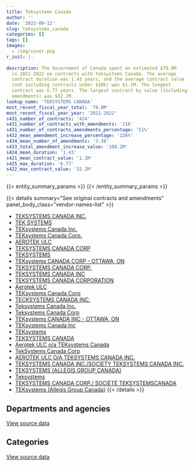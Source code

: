 ```yaml
---
title: Teksystems Canada
author: ''
date: '2022-09-12'
slug: teksystems_canada
categories: []
tags: []
images:
  - /img/cover.png
r_init: |-
  
description: The Government of Canada spent an estimated $79.9M
  in 2021-2022 on contracts with Teksystems Canada. The average
  contract duration was 1.43 years, and the average contract value
  (not including contracts under $10k) was $1.1M. The longest
  contract was 6.77 years. The largest contract by value (including
  amendments) was $32.2M.
lookup_name: 'TEKSYSTEMS CANADA'
most_recent_fiscal_year_total: '79.9M'
most_recent_fiscal_year_year: '2021-2022'
s431_number_of_contracts: '424'
s431_number_of_contracts_with_amendments: '216'
s431_number_of_contracts_amendments_percentage: '51%'
s432_mean_amendment_increase_percentage: '226%'
s434_mean_number_of_amendments: '3.38'
s433_total_amendment_increase_value: '108.2M'
s424_mean_duration: '1.43'
s421_mean_contract_value: '1.1M'
s425_max_duration: '6.77'
s422_max_contract_value: '32.2M'
---
```


<script src="/rmarkdown-libs/htmlwidgets/htmlwidgets.js"></script>
<link href="/rmarkdown-libs/datatables-css/datatables-crosstalk.css" rel="stylesheet" />
<script src="/rmarkdown-libs/datatables-binding/datatables.js"></script>
<script src="/rmarkdown-libs/jquery/jquery-3.6.0.min.js"></script>
<link href="/rmarkdown-libs/dt-core-bootstrap/css/dataTables.bootstrap.min.css" rel="stylesheet" />
<link href="/rmarkdown-libs/dt-core-bootstrap/css/dataTables.bootstrap.extra.css" rel="stylesheet" />
<script src="/rmarkdown-libs/dt-core-bootstrap/js/jquery.dataTables.min.js"></script>
<script src="/rmarkdown-libs/dt-core-bootstrap/js/dataTables.bootstrap.min.js"></script>
<link href="/rmarkdown-libs/crosstalk/css/crosstalk.min.css" rel="stylesheet" />
<script src="/rmarkdown-libs/crosstalk/js/crosstalk.min.js"></script>
<script src="/rmarkdown-libs/htmlwidgets/htmlwidgets.js"></script>
<link href="/rmarkdown-libs/datatables-css/datatables-crosstalk.css" rel="stylesheet" />
<script src="/rmarkdown-libs/datatables-binding/datatables.js"></script>
<script src="/rmarkdown-libs/jquery/jquery-3.6.0.min.js"></script>
<link href="/rmarkdown-libs/dt-core-bootstrap/css/dataTables.bootstrap.min.css" rel="stylesheet" />
<link href="/rmarkdown-libs/dt-core-bootstrap/css/dataTables.bootstrap.extra.css" rel="stylesheet" />
<script src="/rmarkdown-libs/dt-core-bootstrap/js/jquery.dataTables.min.js"></script>
<script src="/rmarkdown-libs/dt-core-bootstrap/js/dataTables.bootstrap.min.js"></script>
<link href="/rmarkdown-libs/crosstalk/css/crosstalk.min.css" rel="stylesheet" />
<script src="/rmarkdown-libs/crosstalk/js/crosstalk.min.js"></script>

{{< entity_summary_params >}}
{{< /entity_summary_params >}}

{{< details summary="See original contracts and amendments" panel_body_class="vendor-names-list" >}}
- [TEKSYSTEMS CANADA INC.](https://search.open.canada.ca/en/ct/?sort=contract_value_f%20desc&page=1&search_text=%22TEKSYSTEMS%20CANADA%20INC.%22)
- [TEK SYSTEMS](https://search.open.canada.ca/en/ct/?sort=contract_value_f%20desc&page=1&search_text=%22TEK%20SYSTEMS%22)
- [TEKsystems Canada Inc.](https://search.open.canada.ca/en/ct/?sort=contract_value_f%20desc&page=1&search_text=%22TEKsystems%20Canada%20Inc.%22)
- [TEKsystems Canada Corp.](https://search.open.canada.ca/en/ct/?sort=contract_value_f%20desc&page=1&search_text=%22TEKsystems%20Canada%20Corp.%22)
- [AEROTEK ULC](https://search.open.canada.ca/en/ct/?sort=contract_value_f%20desc&page=1&search_text=%22AEROTEK%20ULC%22)
- [TEKSYSTEMS CANADA CORP](https://search.open.canada.ca/en/ct/?sort=contract_value_f%20desc&page=1&search_text=%22TEKSYSTEMS%20CANADA%20CORP%22)
- [TEKSYSTEMS](https://search.open.canada.ca/en/ct/?sort=contract_value_f%20desc&page=1&search_text=%22TEKSYSTEMS%22)
- [TEKsystems CANADA CORP - OTTAWA, ON](https://search.open.canada.ca/en/ct/?sort=contract_value_f%20desc&page=1&search_text=%22TEKsystems%20CANADA%20CORP%20-%20OTTAWA%2c%20ON%22)
- [TEKSYSTEMS CANADA CORP.](https://search.open.canada.ca/en/ct/?sort=contract_value_f%20desc&page=1&search_text=%22TEKSYSTEMS%20CANADA%20CORP.%22)
- [TEKSYSTEMS CANADA INC](https://search.open.canada.ca/en/ct/?sort=contract_value_f%20desc&page=1&search_text=%22TEKSYSTEMS%20CANADA%20INC%22)
- [TEKSYSTEMS CANADA CORPORATION](https://search.open.canada.ca/en/ct/?sort=contract_value_f%20desc&page=1&search_text=%22TEKSYSTEMS%20CANADA%20CORPORATION%22)
- [Aerotek ULC](https://search.open.canada.ca/en/ct/?sort=contract_value_f%20desc&page=1&search_text=%22Aerotek%20ULC%22)
- [TEKsystems Canada Corp](https://search.open.canada.ca/en/ct/?sort=contract_value_f%20desc&page=1&search_text=%22TEKsystems%20Canada%20Corp%22)
- [TECKSYSTEMS CANADA INC.](https://search.open.canada.ca/en/ct/?sort=contract_value_f%20desc&page=1&search_text=%22TECKSYSTEMS%20CANADA%20INC.%22)
- [Teksystems Canada Inc.](https://search.open.canada.ca/en/ct/?sort=contract_value_f%20desc&page=1&search_text=%22Teksystems%20Canada%20Inc.%22)
- [Teksystems Canada Corp](https://search.open.canada.ca/en/ct/?sort=contract_value_f%20desc&page=1&search_text=%22Teksystems%20Canada%20Corp%22)
- [TEKsystems CANADA INC - OTTAWA, ON](https://search.open.canada.ca/en/ct/?sort=contract_value_f%20desc&page=1&search_text=%22TEKsystems%20CANADA%20INC%20-%20OTTAWA%2c%20ON%22)
- [TEKsystems Canada Inc](https://search.open.canada.ca/en/ct/?sort=contract_value_f%20desc&page=1&search_text=%22TEKsystems%20Canada%20Inc%22)
- [TEKsystems](https://search.open.canada.ca/en/ct/?sort=contract_value_f%20desc&page=1&search_text=%22TEKsystems%22)
- [TEKSYSTEMS CANADA](https://search.open.canada.ca/en/ct/?sort=contract_value_f%20desc&page=1&search_text=%22TEKSYSTEMS%20CANADA%22)
- [Aerotek ULC o/a TEKsystems Canada](https://search.open.canada.ca/en/ct/?sort=contract_value_f%20desc&page=1&search_text=%22Aerotek%20ULC%20o%2fa%20TEKsystems%20Canada%22)
- [TekSystems Canada Corp](https://search.open.canada.ca/en/ct/?sort=contract_value_f%20desc&page=1&search_text=%22TekSystems%20Canada%20Corp%22)
- [AEROTEK ULC O/A TEKSYSTEMS CANADA INC.](https://search.open.canada.ca/en/ct/?sort=contract_value_f%20desc&page=1&search_text=%22AEROTEK%20ULC%20O%2fA%20TEKSYSTEMS%20CANADA%20INC.%22)
- [TEKSYSTEMS CANADA INC./SOCIETY TEKSYSTEMS CANADA INC.](https://search.open.canada.ca/en/ct/?sort=contract_value_f%20desc&page=1&search_text=%22TEKSYSTEMS%20CANADA%20INC.%2fSOCIETY%20TEKSYSTEMS%20CANADA%20INC.%22)
- [TEKSYSTEMS (ALLEGIS GROUP CANADA)](https://search.open.canada.ca/en/ct/?sort=contract_value_f%20desc&page=1&search_text=%22TEKSYSTEMS%20%28ALLEGIS%20GROUP%20CANADA%29%22)
- [Teksystems](https://search.open.canada.ca/en/ct/?sort=contract_value_f%20desc&page=1&search_text=%22Teksystems%22)
- [TEKSYSTEMS CANADA CORP./ SOCIÉTÉ TEKSYSTEMSCANADA](https://search.open.canada.ca/en/ct/?sort=contract_value_f%20desc&page=1&search_text=%22TEKSYSTEMS%20CANADA%20CORP.%2f%20SOCI%c3%89T%c3%89%20TEKSYSTEMSCANADA%22)
- [TEKsystems (Allegis Group Canada)](https://search.open.canada.ca/en/ct/?sort=contract_value_f%20desc&page=1&search_text=%22TEKsystems%20%28Allegis%20Group%20Canada%29%22)
{{< /details >}}

## Departments and agencies

<div id="htmlwidget-1" style="width:100%;height:auto;" class="datatables html-widget"></div>
<script type="application/json" data-for="htmlwidget-1">{"x":{"style":"bootstrap","filter":"none","vertical":false,"data":[["<a href=\"/departments/aafc-aac/\">Agriculture and Agri-Food Canada<\/a>","<a href=\"/departments/aandc-aadnc/\">Crown-Indigenous Relations and Northern Affairs Canada<\/a>","<a href=\"/departments/cbsa-asfc/\">Canada Border Services Agency<\/a>","<a href=\"/departments/cfia-acia/\">Canadian Food Inspection Agency<\/a>","<a href=\"/departments/cnsc-ccsn/\">Canadian Nuclear Safety Commission<\/a>","<a href=\"/departments/cra-arc/\">Canada Revenue Agency<\/a>","<a href=\"/departments/dfatd-maecd/\">Global Affairs Canada<\/a>","<a href=\"/departments/dfo-mpo/\">Fisheries and Oceans Canada<\/a>","<a href=\"/departments/dnd-mdn/\">National Defence<\/a>","<a href=\"/departments/ec/\">Environment and Climate Change Canada<\/a>","<a href=\"/departments/elections/\">Elections Canada<\/a>","<a href=\"/departments/esdc-edsc/\">Employment and Social Development Canada<\/a>","<a href=\"/departments/ic/\">Innovation, Science and Economic Development Canada<\/a>","<a href=\"/departments/infc/\">Infrastructure Canada<\/a>","<a href=\"/departments/irb-cisr/\">Immigration and Refugee Board of Canada<\/a>","<a href=\"/departments/isc-sac/\">Indigenous Services Canada<\/a>","<a href=\"/departments/jus/\">Department of Justice Canada<\/a>","<a href=\"/departments/lac-bac/\">Library and Archives Canada<\/a>","<a href=\"/departments/nrc-cnrc/\">National Research Council Canada<\/a>","<a href=\"/departments/nrcan-rncan/\">Natural Resources Canada<\/a>","<a href=\"/departments/nsira-ossnr/\">National Security and Intelligence Review Agency<\/a>","<a href=\"/departments/ocol-clo/\">Office of the Commissioner of Official Languages<\/a>","<a href=\"/departments/pco-bcp/\">Privy Council Office<\/a>","<a href=\"/departments/phac-aspc/\">Public Health Agency of Canada<\/a>","<a href=\"/departments/ppsc-sppc/\">Public Prosecution Service of Canada<\/a>","<a href=\"/departments/pwgsc-tpsgc/\">Public Services and Procurement Canada<\/a>","<a href=\"/departments/ssc-spc/\">Shared Services Canada<\/a>","<a href=\"/departments/statcan/\">Statistics Canada<\/a>","<a href=\"/departments/tbs-sct/\">Treasury Board of Canada Secretariat<\/a>","<a href=\"/departments/tc/\">Transport Canada<\/a>"],[439631.52,null,1532995,270196.3,510553.52,565943.91,858666.73,98379.97,86412.87,837682.87,105964.41,null,267932.83,null,324445.73,null,null,218012.44,3321276.46,1994539.72,null,306884.02,null,null,null,null,32803204.58,286043.68,24577.5,757564.83],[440835.99,249771.7,2440527.73,391281.57,24406.62,636434.19,1185722.18,9490.03,170895.93,null,299550.52,482750.1,916359.91,55058.12,527520.21,28189.83,190708.8,218609.74,3772814.88,4264227.91,null,232108.01,717094.25,null,null,34152.56,32736924.75,352432.42,1475894.78,572252.15],[507117.96,null,6053151.28,null,null,1116498.72,1981002.96,822173.38,null,43486.92,39091.5,4663039.22,1001227.57,144854.15,526078.9,85981.27,610602.74,54353.79,2933205.09,3065011.14,null,40714.26,664160.13,24190.37,424951.7,4410311.18,23442264.75,958887.38,2185472.01,1180971.46],[228079.18,null,14604029.81,null,null,1519230.95,4218676.91,1153434.08,247979.17,454577.78,null,5970395.03,697169.41,387734.47,401750.37,null,610602.74,null,2833416.95,2109228.43,39968.1,null,426993.11,14229.63,1304890.41,5195782.93,31097452.9,3035518.92,2185472.01,1213360.99]],"container":"<table class=\"table table-striped table-hover row-border order-column display\">\n  <thead>\n    <tr>\n      <th>Department<\/th>\n      <th>2018-2019<\/th>\n      <th>2019-2020<\/th>\n      <th>2020-2021<\/th>\n      <th>2021-2022<\/th>\n    <\/tr>\n  <\/thead>\n<\/table>","options":{"order":[[4,"desc"]],"pageLength":10,"autoWidth":true,"columnDefs":[{"targets":1,"render":"function(data, type, row, meta) {\n    return type !== 'display' ? data : DTWidget.formatCurrency(data, \"$\", 2, 3, \",\", \".\", true, null);\n  }"},{"targets":2,"render":"function(data, type, row, meta) {\n    return type !== 'display' ? data : DTWidget.formatCurrency(data, \"$\", 2, 3, \",\", \".\", true, null);\n  }"},{"targets":3,"render":"function(data, type, row, meta) {\n    return type !== 'display' ? data : DTWidget.formatCurrency(data, \"$\", 2, 3, \",\", \".\", true, null);\n  }"},{"targets":4,"render":"function(data, type, row, meta) {\n    return type !== 'display' ? data : DTWidget.formatCurrency(data, \"$\", 2, 3, \",\", \".\", true, null);\n  }"},{"width":"16%","targets":[1,2,3,4]},{"className":"dt-right","targets":[1,2,3,4]}],"orderClasses":false}},"evals":["options.columnDefs.0.render","options.columnDefs.1.render","options.columnDefs.2.render","options.columnDefs.3.render"],"jsHooks":[]}</script>
<p class="text-right">
<a href="https://github.com/GoC-Spending/contracts-data/tree/main/data/out/vendors/teksystems_canada/summary_by_fiscal_year_by_department.csv" class="source-data-link btn btn-link">View source data</a>
</p>

## Categories

<div id="htmlwidget-2" style="width:100%;height:auto;" class="datatables html-widget"></div>
<script type="application/json" data-for="htmlwidget-2">{"x":{"style":"bootstrap","filter":"none","vertical":false,"data":[["<a href=\"/categories/defence/\">Defence<\/a>","<a href=\"/categories/professional_services/\">Professional services<\/a>","<a href=\"/categories/information_technology/\">Information technology<\/a>"],[86412.87,1130667.2,44393828.83],[170895.93,1387441.37,50867677.57],[null,636998.87,56341800.96],[50921.79,1064663.39,78834389.11]],"container":"<table class=\"table table-striped table-hover row-border order-column display\">\n  <thead>\n    <tr>\n      <th>Category<\/th>\n      <th>2018-2019<\/th>\n      <th>2019-2020<\/th>\n      <th>2020-2021<\/th>\n      <th>2021-2022<\/th>\n    <\/tr>\n  <\/thead>\n<\/table>","options":{"order":[[4,"desc"]],"dom":"t","pageLength":30,"autoWidth":true,"columnDefs":[{"targets":1,"render":"function(data, type, row, meta) {\n    return type !== 'display' ? data : DTWidget.formatCurrency(data, \"$\", 2, 3, \",\", \".\", true, null);\n  }"},{"targets":2,"render":"function(data, type, row, meta) {\n    return type !== 'display' ? data : DTWidget.formatCurrency(data, \"$\", 2, 3, \",\", \".\", true, null);\n  }"},{"targets":3,"render":"function(data, type, row, meta) {\n    return type !== 'display' ? data : DTWidget.formatCurrency(data, \"$\", 2, 3, \",\", \".\", true, null);\n  }"},{"targets":4,"render":"function(data, type, row, meta) {\n    return type !== 'display' ? data : DTWidget.formatCurrency(data, \"$\", 2, 3, \",\", \".\", true, null);\n  }"},{"width":"16%","targets":[1,2,3,4]},{"className":"dt-right","targets":[1,2,3,4]}],"orderClasses":false,"lengthMenu":[10,25,30,50,100]}},"evals":["options.columnDefs.0.render","options.columnDefs.1.render","options.columnDefs.2.render","options.columnDefs.3.render"],"jsHooks":[]}</script>
<p class="text-right">
<a href="https://github.com/GoC-Spending/contracts-data/tree/main/data/out/vendors/teksystems_canada/summary_by_fiscal_year_by_category.csv" class="source-data-link btn btn-link">View source data</a>
</p>
